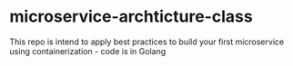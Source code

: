 # microservice-archticture-class
This repo is intend to apply best practices to build your first microservice using containerization - code is in Golang

